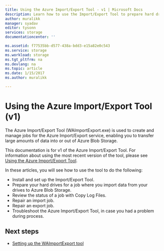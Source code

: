 ```yaml
---
title: Using the Azure Import/Export Tool - v1 | Microsoft Docs
description: Learn how to use the Import/Export Tool to prepare hard drives for an import job, repair an import job, or repair an export job.
author: muralikk
manager: syadav
editor: tysonn
services: storage
documentationcenter: ''

ms.assetid: f77535bb-d577-438a-bdd3-e15a82e0c543
ms.service: storage
ms.workload: storage 
ms.tgt_pltfrm: na
ms.devlang: na
ms.topic: article
ms.date: 1/15/2017
ms.author: muralikk

---
```


# Using the Azure Import/Export Tool (v1)

The Azure Import/Export Tool (WAImportExport.exe) is used to create and manage jobs for the Azure Import/Export service, enabling you to transfer large amounts of data into or out of Azure Blob Storage.

This documentation is for v1 of the Azure Import/Export Tool. For information about using the most recent version of the tool, please see [Using the Azure Import/Export Tool](storage-import-export-tool-how-to.md).

In these articles, you will see how to use the tool to do the following:

- Install and set up the Import/Export Tool.
- Prepare your hard drives for a job where you import data from your drives to Azure Blob Storage.
- Review the status of a job with Copy Log Files. 
- Repair an import job. 
- Repair an export job. 
- Troubleshoot the Azure Import/Export Tool, in case you had a problem during process. 

## Next steps

* [Setting up the WAImportExport tool](storage-import-export-tool-how-to.md)